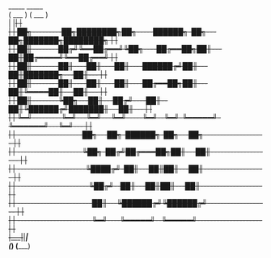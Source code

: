  _____                                                                    _____ <br />
( ___ )                                                                  ( ___ )<br />
 |   |~~~~~~~~~~~~~~~~~~~~~~~~~~~~~~~~~~~~~~~~~~~~~~~~~~~~~~~~~~~~~~~~~~~~|   | <br />
 |   | ██╗---------██╗████████╗██╗-----██████╗-██╗---██╗███████╗████████╗ |   | <br />
 |   | ██║--------██╔╝╚══██╔══╝╚██╗----██╔══██╗██║---██║██╔════╝╚══██╔══╝ |   | <br />
 |   | ██║--------██║----██║----██║----██████╔╝██║---██║███████╗---██║--- |   | <br />
 |   | ██║--------██║----██║----██║----██╔══██╗██║---██║╚════██║---██║--- |   | <br />
 |   | ██║--------╚██╗---██║---██╔╝----██║--██║╚██████╔╝███████║---██║--- |   | <br />
 |   | ╚═╝---------╚═╝---╚═╝---╚═╝-----╚═╝--╚═╝-╚═════╝-╚══════╝---╚═╝--- |   | <br />
 |   | --------------------██╗---██╗-██████╗-██╗---██╗------------------- |   | <br />
 |   | --------------------╚██╗-██╔╝██╔═══██╗██║---██║------------------- |   | <br />
 |   | ---------------------╚████╔╝-██║---██║██║---██║------------------- |   | <br />
 |   | ----------------------╚██╔╝--██║---██║██║---██║------------------- |   | <br />
 |   | -----------------------██║---╚██████╔╝╚██████╔╝------------------- |   | <br />
 |   | -----------------------╚═╝----╚═════╝--╚═════╝-------------------- |   | <br />
 |___|~~~~~~~~~~~~~~~~~~~~~~~~~~~~~~~~~~~~~~~~~~~~~~~~~~~~~~~~~~~~~~~~~~~~|___| <br />
(_____)                                                                  (_____)<br />
